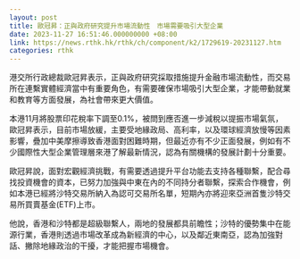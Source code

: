 ```yaml
---
layout: post
title: 歐冠昇：正與政府研究提升市場流動性　市場需要吸引大型企業
date: 2023-11-27 16:51:46.000000000 +08:00
link: https://news.rthk.hk/rthk/ch/component/k2/1729619-20231127.htm
categories: rthk
---
```


港交所行政總裁歐冠昇表示，正與政府研究採取措施提升金融市場流動性，而交易所在連繫實體經濟當中有重要角色，有需要確保市場吸引大型企業，才能帶動就業和教育等方面發展，為社會帶來更大價值。

本港11月將股票印花稅率下調至0.1%，被問到應否進一步減稅以提振市場氣氛，歐冠昇表示，目前市場放緩，主要受地緣政局、高利率，以及環球經濟放慢等因素影響，疊加中美摩擦導致香港面對困難時期，但最近亦有不少正面發展，例如有不少國際性大型企業管理層來港了解最新情況，認為有關機構的發展計劃十分重要。

歐冠昇說，面對宏觀經濟挑戰，有需要透過提升平台功能去支持各種聯繫，配合尋找投資機會的資本，已努力加強與中東在內的不同持分者聯繫，探索合作機會，例如本港已經將沙特交易所納入為認可交易所名單，短期內亦將迎來亞洲首隻沙特交易所買賣基金(ETF)上市。

他說，香港和沙特都是超級聯繫人，兩地的發展都具前瞻性；沙特的優勢集中在能源行業，香港則透過市場改革成為新經濟的中心，以及鄰近東南亞，認為加強對話、撇除地緣政治的干擾，才能把握市場機會。
